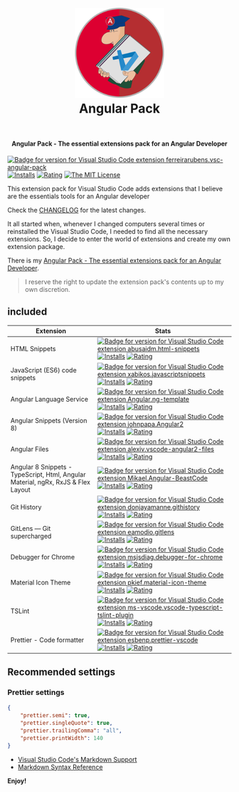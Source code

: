<h1 align="center">
  <br>
    <img src="https://raw.githubusercontent.com/ferreirarubens/vsc-angular-pack/master/images/icon.png" alt="logo" width="200">
  <br>
  Angular Pack
  <br>
  <br>
</h1>

<h4 align="center">Angular Pack - The essential extensions pack for an Angular Developer</h4>

[![Badge for version for Visual Studio Code extension ferreirarubens.vsc-angular-pack](https://vsmarketplacebadge.apphb.com/version-short/ferreirarubens.vsc-angular-pack.svg?color=blue&style=?style=for-the-badge&logo=visual-studio-code)](https://marketplace.visualstudio.com/items?itemName=ferreirarubens.vsc-angular-pack) [![Installs](https://vsmarketplacebadge.apphb.com/installs-short/ferreirarubens.vsc-angular-pack.svg?color=blue&style=flat-square)](https://marketplace.visualstudio.com/items?itemName=ferreirarubens.vsc-angular-pack)
[![Rating](https://vsmarketplacebadge.apphb.com/rating-short/ferreirarubens.vsc-angular-pack.svg?color=blue&style=flat-square)](https://marketplace.visualstudio.com/items?itemName=ferreirarubens.vsc-angular-pack) [![The MIT License](https://img.shields.io/badge/license-MIT-orange.svg?color=blue&style=flat-square)](http://opensource.org/licenses/MIT)

This extension pack for Visual Studio Code adds extensions that I believe are the essentials tools for an Angular developer

Check the [CHANGELOG](CHANGELOG.md) for the latest changes.

It all started when, whenever I changed computers several times or reinstalled the Visual Studio Code, I needed to find all the necessary extensions. So, I decide to enter the world of extensions and create my own extension package.

There is my [Angular Pack - The essential extensions pack for an Angular Developer](https://marketplace.visualstudio.com/items?itemName=ferreirarubens.vsc-angular-pack).

> I reserve the right to update the extension pack's contents up to my own discretion.

## included

| Extension | Stats |
| --------- | ----- |
| HTML Snippets | [![Badge for version for Visual Studio Code extension abusaidm.html-snippets](https://vsmarketplacebadge.apphb.com/version-short/abusaidm.html-snippets.svg?color=blue&style=?style=for-the-badge&logo=visual-studio-code)](https://marketplace.visualstudio.com/items?itemName=abusaidm.html-snippets) [![Installs](https://vsmarketplacebadge.apphb.com/installs-short/abusaidm.html-snippets.svg?color=blue&style=flat-square)](https://marketplace.visualstudio.com/items?itemName=abusaidm.html-snippets) [![Rating](https://vsmarketplacebadge.apphb.com/rating-short/abusaidm.html-snippets.svg?color=blue&style=flat-square)](https://marketplace.visualstudio.com/items?itemName=abusaidm.html-snippets) |
| JavaScript (ES6) code snippets | [![Badge for version for Visual Studio Code extension xabikos.javascriptsnippets](https://vsmarketplacebadge.apphb.com/version-short/xabikos.javascriptsnippets.svg?color=blue&style=?style=for-the-badge&logo=visual-studio-code)](https://marketplace.visualstudio.com/items?itemName=xabikos.javascriptsnippets) [![Installs](https://vsmarketplacebadge.apphb.com/installs-short/xabikos.javascriptsnippets.svg?color=blue&style=flat-square)](https://marketplace.visualstudio.com/items?itemName=xabikos.javascriptsnippets) [![Rating](https://vsmarketplacebadge.apphb.com/rating-short/xabikos.javascriptsnippets.svg?color=blue&style=flat-square)](https://marketplace.visualstudio.com/items?itemName=xabikos.javascriptsnippets) |
| Angular Language Service | [![Badge for version for Visual Studio Code extension Angular.ng-template](https://vsmarketplacebadge.apphb.com/version-short/Angular.ng-template.svg?color=blue&style=?style=for-the-badge&logo=visual-studio-code)](https://marketplace.visualstudio.com/items?itemName=Angular.ng-template) [![Installs](https://vsmarketplacebadge.apphb.com/installs-short/Angular.ng-template.svg?color=blue&style=flat-square)](https://marketplace.visualstudio.com/items?itemName=Angular.ng-template) [![Rating](https://vsmarketplacebadge.apphb.com/rating-short/Angular.ng-template.svg?color=blue&style=flat-square)](https://marketplace.visualstudio.com/items?itemName=Angular.ng-template) |
| Angular Snippets (Version 8) | [![Badge for version for Visual Studio Code extension johnpapa.Angular2](https://vsmarketplacebadge.apphb.com/version-short/johnpapa.Angular2.svg?color=blue&style=?style=for-the-badge&logo=visual-studio-code)](https://marketplace.visualstudio.com/items?itemName=johnpapa.Angular2) [![Installs](https://vsmarketplacebadge.apphb.com/installs-short/johnpapa.Angular2.svg?color=blue&style=flat-square)](https://marketplace.visualstudio.com/items?itemName=johnpapa.Angular2) [![Rating](https://vsmarketplacebadge.apphb.com/rating-short/johnpapa.Angular2.svg?color=blue&style=flat-square)](https://marketplace.visualstudio.com/items?itemName=johnpapa.Angular2) |
| Angular Files | [![Badge for version for Visual Studio Code extension alexiv.vscode-angular2-files](https://vsmarketplacebadge.apphb.com/version-short/alexiv.vscode-angular2-files.svg?color=blue&style=?style=for-the-badge&logo=visual-studio-code)](https://marketplace.visualstudio.com/items?itemName=alexiv.vscode-angular2-files) [![Installs](https://vsmarketplacebadge.apphb.com/installs-short/alexiv.vscode-angular2-files.svg?color=blue&style=flat-square)](https://marketplace.visualstudio.com/items?itemName=alexiv.vscode-angular2-files) [![Rating](https://vsmarketplacebadge.apphb.com/rating-short/alexiv.vscode-angular2-files.svg?color=blue&style=flat-square)](https://marketplace.visualstudio.com/items?itemName=alexiv.vscode-angular2-files) |
| Angular 8 Snippets - TypeScript, Html, Angular Material, ngRx, RxJS & Flex Layout | [![Badge for version for Visual Studio Code extension Mikael.Angular-BeastCode](https://vsmarketplacebadge.apphb.com/version-short/Mikael.Angular-BeastCode.svg?color=blue&style=?style=for-the-badge&logo=visual-studio-code)](https://marketplace.visualstudio.com/items?itemName=Mikael.Angular-BeastCode) [![Installs](https://vsmarketplacebadge.apphb.com/installs-short/Mikael.Angular-BeastCode.svg?color=blue&style=flat-square)](https://marketplace.visualstudio.com/items?itemName=Mikael.Angular-BeastCode) [![Rating](https://vsmarketplacebadge.apphb.com/rating-short/Mikael.Angular-BeastCode.svg?color=blue&style=flat-square)](https://marketplace.visualstudio.com/items?itemName=Mikael.Angular-BeastCode) |
| Git History | [![Badge for version for Visual Studio Code extension donjayamanne.githistory](https://vsmarketplacebadge.apphb.com/version-short/donjayamanne.githistory.svg?color=blue&style=?style=for-the-badge&logo=visual-studio-code)](https://marketplace.visualstudio.com/items?itemName=donjayamanne.githistory) [![Installs](https://vsmarketplacebadge.apphb.com/installs-short/donjayamanne.githistory.svg?color=blue&style=flat-square)](https://marketplace.visualstudio.com/items?itemName=donjayamanne.githistory) [![Rating](https://vsmarketplacebadge.apphb.com/rating-short/donjayamanne.githistory.svg?color=blue&style=flat-square)](https://marketplace.visualstudio.com/items?itemName=donjayamanne.githistory) |
| GitLens — Git supercharged | [![Badge for version for Visual Studio Code extension eamodio.gitlens](https://vsmarketplacebadge.apphb.com/version-short/eamodio.gitlens.svg?color=blue&style=?style=for-the-badge&logo=visual-studio-code)](https://marketplace.visualstudio.com/items?itemName=eamodio.gitlens) [![Installs](https://vsmarketplacebadge.apphb.com/installs-short/eamodio.gitlens.svg?color=blue&style=flat-square)](https://marketplace.visualstudio.com/items?itemName=eamodio.gitlens) [![Rating](https://vsmarketplacebadge.apphb.com/rating-short/eamodio.gitlens.svg?color=blue&style=flat-square)](https://marketplace.visualstudio.com/items?itemName=eamodio.gitlens) |
| Debugger for Chrome | [![Badge for version for Visual Studio Code extension msjsdiag.debugger-for-chrome](https://vsmarketplacebadge.apphb.com/version-short/msjsdiag.debugger-for-chrome.svg?color=blue&style=?style=for-the-badge&logo=visual-studio-code)](https://marketplace.visualstudio.com/items?itemName=msjsdiag.debugger-for-chrome) [![Installs](https://vsmarketplacebadge.apphb.com/installs-short/msjsdiag.debugger-for-chrome.svg?color=blue&style=flat-square)](https://marketplace.visualstudio.com/items?itemName=msjsdiag.debugger-for-chrome) [![Rating](https://vsmarketplacebadge.apphb.com/rating-short/msjsdiag.debugger-for-chrome.svg?color=blue&style=flat-square)](https://marketplace.visualstudio.com/items?itemName=msjsdiag.debugger-for-chrome) |
| Material Icon Theme | [![Badge for version for Visual Studio Code extension pkief.material-icon-theme](https://vsmarketplacebadge.apphb.com/version-short/pkief.material-icon-theme.svg?color=blue&style=?style=for-the-badge&logo=visual-studio-code)](https://marketplace.visualstudio.com/items?itemName=pkief.material-icon-theme) [![Installs](https://vsmarketplacebadge.apphb.com/installs-short/pkief.material-icon-theme.svg?color=blue&style=flat-square)](https://marketplace.visualstudio.com/items?itemName=pkief.material-icon-theme) [![Rating](https://vsmarketplacebadge.apphb.com/rating-short/pkief.material-icon-theme.svg?color=blue&style=flat-square)](https://marketplace.visualstudio.com/items?itemName=pkief.material-icon-theme) |
| TSLint | [![Badge for version for Visual Studio Code extension ms-vscode.vscode-typescript-tslint-plugin](https://vsmarketplacebadge.apphb.com/version-short/ms-vscode.vscode-typescript-tslint-plugin.svg?color=blue&style=?style=for-the-badge&logo=visual-studio-code)](https://marketplace.visualstudio.com/items?itemName=ms-vscode.vscode-typescript-tslint-plugin) [![Installs](https://vsmarketplacebadge.apphb.com/installs-short/ms-vscode.vscode-typescript-tslint-plugin.svg?color=blue&style=flat-square)](https://marketplace.visualstudio.com/items?itemName=ms-vscode.vscode-typescript-tslint-plugin) [![Rating](https://vsmarketplacebadge.apphb.com/rating-short/ms-vscode.vscode-typescript-tslint-plugin.svg?color=blue&style=flat-square)](https://marketplace.visualstudio.com/items?itemName=ms-vscode.vscode-typescript-tslint-plugin) |
| Prettier - Code formatter | [![Badge for version for Visual Studio Code extension esbenp.prettier-vscode](https://vsmarketplacebadge.apphb.com/version-short/esbenp.prettier-vscode.svg?color=blue&style=?style=for-the-badge&logo=visual-studio-code)](https://marketplace.visualstudio.com/items?itemName=esbenp.prettier-vscode) [![Installs](https://vsmarketplacebadge.apphb.com/installs-short/esbenp.prettier-vscode.svg?color=blue&style=flat-square)](https://marketplace.visualstudio.com/items?itemName=esbenp.prettier-vscode) [![Rating](https://vsmarketplacebadge.apphb.com/rating-short/esbenp.prettier-vscode.svg?color=blue&style=flat-square)](https://marketplace.visualstudio.com/items?itemName=esbenp.prettier-vscode) |

## Recommended settings

### Prettier settings

```json
{
    "prettier.semi": true,
    "prettier.singleQuote": true,
    "prettier.trailingComma": "all",
    "prettier.printWidth": 140
}
```

* [Visual Studio Code's Markdown Support](http://code.visualstudio.com/docs/languages/markdown)
* [Markdown Syntax Reference](https://help.github.com/articles/markdown-basics/)

**Enjoy!**
